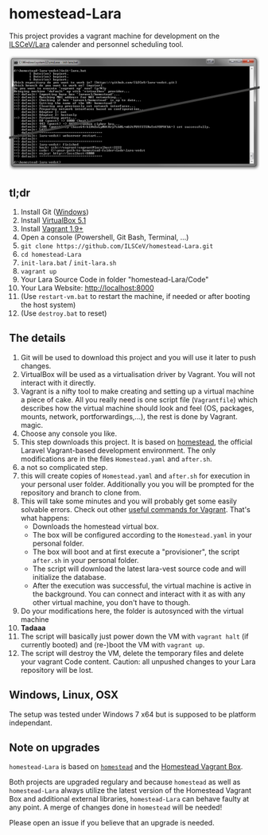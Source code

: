 # homestead-Lara

This project provides a vagrant machine for development on the [ILSCeV/Lara](https://github.com/ILSCeV/Lara) calender and personnel scheduling tool.

![homestead-Lara in action](screenshot.png)

## tl;dr

1. Install Git ([Windows](https://git-for-windows.github.io))
2. Install [VirtualBox 5.1](https://www.virtualbox.org/wiki/Downloads)
3. Install [Vagrant 1.9+](https://www.vagrantup.com/downloads.html)
4. Open a console (Powershell, Git Bash, Terminal, ...)
 1. `git clone https://github.com/ILSCeV/homestead-Lara.git`
 2. `cd homestead-Lara`
 3. `init-lara.bat` / `init-lara.sh`
 4. `vagrant up`
5. Your Lara Source Code in folder "homestead-Lara/Code"
6. Your Lara Website: [http://localhost:8000](http://localhost:8000)
7. (Use `restart-vm.bat` to restart the machine, if needed or after booting the host system)
8. (Use `destroy.bat` to reset)

## The details

1. Git will be used to download this project and you will use it later to push changes.
2. VirtualBox will be used as a virtualisation driver by Vagrant. You will not interact with it directly.
3. Vagrant is a nifty tool to make creating and setting up a virtual machine a piece of cake. All you really need is one script file (`Vagrantfile`) which describes how the virtual machine should look and feel (OS, packages, mounts, network, portforwardings,...), the rest is done by Vagrant. magic.
4. Choose any console you like.
 1. This step downloads this project. It is based on [homestead](https://laravel.com/docs/master/homestead), the official Laravel Vagrant-based development environment. The only modifications are in the files `Homestead.yaml` and `after.sh`.
 2. a not so complicated step.
 3. this will create copies of `Homestead.yaml` and `after.sh` for execution in your personal user folder. Additionally you you will be prompted for the repository and branch to clone from.
 4. This will take some minutes and you will probably get some easily solvable errors. Check out other [useful commands for Vagrant](http://www.erikaheidi.com/blog/quick-user-guide-for-vagrant). That's what happens:
     - Downloads the homestead virtual box.
     - The box will be configured according to the `Homestead.yaml` in your personal folder.
     - The box will boot and at first execute a "provisioner", the script `after.sh` in your personal folder.
     - The script will download the latest lara-vest source code and will initialize the database.
     - After the execution was successful, the virtual machine is active in the background. You can connect and interact with it as with any other virtual machine, you don't have to though.
5. Do your modifications here, the folder is autosynced with the virtual machine
6. **Tadaaa**
7. The script will basically just power down the VM with `vagrant halt` (if currently booted) and (re-)boot the VM with `vagrant up`.
8. The script will destroy the VM, delete the temporary files and delete your vagrant Code content. Caution: all unpushed changes to your Lara repository will be lost.


## Windows, Linux, OSX
The setup was tested under Windows 7 x64 but is supposed to be platform independant.

## Note on upgrades
`homestead-Lara` is based on [`homestead`](https://github.com/laravel/homestead) and the [Homestead Vagrant Box](https://atlas.hashicorp.com/laravel/boxes/homestead).

Both projects are upgraded regulary and because `homestead` as well as `homestead-Lara` always utilize the latest version of the Homestead Vagrant Box and additional external libraries, `homestead-Lara` can behave faulty at any point.
A merge of changes done in `homestead` will be needed!

Please open an issue if you believe that an upgrade is needed.
